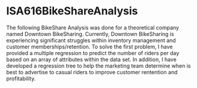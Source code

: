 # ISA616BikeShareAnalysis

The following BikeShare Analysis was done for a theoretical company named Downtown BikeSharing. Currently, Downtown BikeSharing is experiencing significant struggles within inventory management and customer memberships/retention. To solve the first problem, I have provided a multiple regression to predict the number of riders per day based on an array of attributes within the data set. In addition, I have developed a regression tree to help the marketing team determine when is best to advertise to casual riders to improve customer rentention and profitability. 

